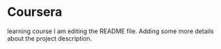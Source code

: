 # Coursera
learning course
I am editing the README file. Adding some more details about the project description.

